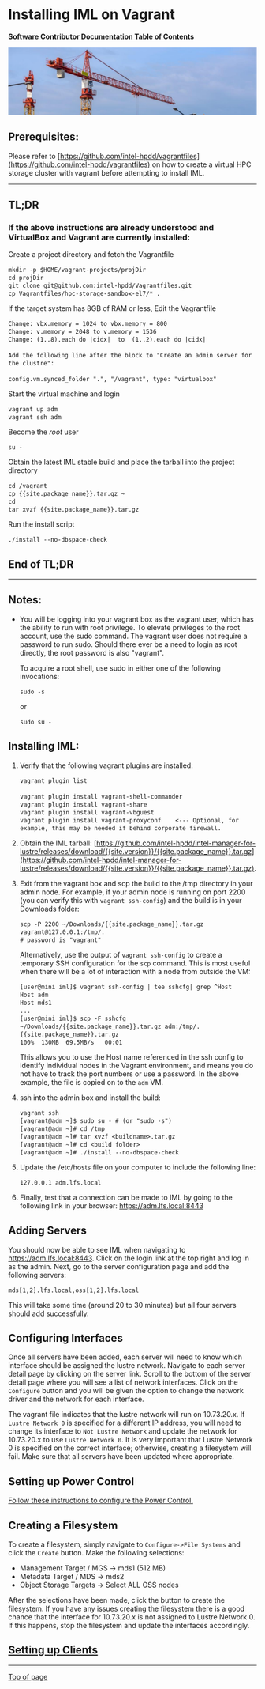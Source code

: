 # <a name="Top"></a>Installing IML on Vagrant

[**Software Contributor Documentation Table of Contents**](cd_TOC.md)

![clustre](md_Graphics/installing_sm.jpg)

## Prerequisites:

Please refer to [https://github.com/intel-hpdd/vagrantfiles](https://github.com/intel-hpdd/vagrantfiles) on how to create a virtual HPC storage cluster with vagrant before attempting to install IML.

---

## TL;DR

### If the above instructions are already understood and VirtualBox and Vagrant are currently installed:

Create a project directory and fetch the Vagrantfile

```
mkdir -p $HOME/vagrant-projects/projDir
cd projDir
git clone git@github.com:intel-hpdd/Vagrantfiles.git
cp Vagrantfiles/hpc-storage-sandbox-el7/* .
```

If the target system has 8GB of RAM or less, Edit the Vagrantfile

```
Change: vbx.memory = 1024 to vbx.memory = 800
Change: v.memory = 2048 to v.memory = 1536
Change: (1..8).each do |cidx|  to  (1..2).each do |cidx|

Add the following line after the block to "Create an admin server for the clustre":

config.vm.synced_folder ".", "/vagrant", type: "virtualbox"
```

Start the virtual machine and login

```
vagrant up adm
vagrant ssh adm
```

Become the _root_ user

```
su -
```

Obtain the latest IML stable build and place the tarball into the project directory

```
cd /vagrant
cp {{site.package_name}}.tar.gz ~
cd
tar xvzf {{site.package_name}}.tar.gz
```

Run the install script

```
./install --no-dbspace-check
```

## End of TL;DR

---

## Notes:

* You will be logging into your vagrant box as the vagrant user, which has the ability to run with root privilege. To elevate privileges to the root account, use the sudo command. The vagrant user does not require a password to run sudo. Should there ever be a need to login as root directly, the root password is also "vagrant".

  To acquire a root shell, use sudo in either one of the following invocations:

  ```
  sudo -s
  ```

  or

  ```
  sudo su -
  ```

## Installing IML:

1.  Verify that the following vagrant plugins are installed:

    ```
    vagrant plugin list

    vagrant plugin install vagrant-shell-commander
    vagrant plugin install vagrant-share
    vagrant plugin install vagrant-vbguest
    vagrant plugin install vagrant-proxyconf    <--- Optional, for example, this may be needed if behind corporate firewall.
    ```

2.  Obtain the IML tarball: [https://github.com/intel-hpdd/intel-manager-for-lustre/releases/download/{{site.version}}/{{site.package_name}}.tar.gz](https://github.com/intel-hpdd/intel-manager-for-lustre/releases/download/{{site.version}}/{{site.package_name}}.tar.gz).

3.  Exit from the vagrant box and scp the build to the /tmp directory in your admin node. For example, if your admin node is running on port 2200 (you can verify this with `vagrant ssh-config`) and the build is in your Downloads folder:

    ```
    scp -P 2200 ~/Downloads/{{site.package_name}}.tar.gz vagrant@127.0.0.1:/tmp/.
    # password is "vagrant"
    ```

    Alternatively, use the output of `vagrant ssh-config` to create a temporary SSH configuration for the `scp` command. This is most useful when there will be a lot of interaction with a node from outside the VM:

    ```
    [user@mini iml]$ vagrant ssh-config | tee sshcfg| grep ^Host
    Host adm
    Host mds1
    ...
    [user@mini iml]$ scp -F sshcfg ~/Downloads/{{site.package_name}}.tar.gz adm:/tmp/.
    {{site.package_name}}.tar.gz                                                 100%  130MB  69.5MB/s   00:01
    ```

    This allows you to use the Host name referenced in the ssh config to identify individual nodes in the Vagrant environment, and means you do not have to track the port numbers or use a password. In the above example, the file is copied on to the `adm` VM.

4.  ssh into the admin box and install the build:
    ```
    vagrant ssh
    [vagrant@adm ~]$ sudo su - # (or "sudo -s")
    [vagrant@adm ~]# cd /tmp
    [vagrant@adm ~]# tar xvzf <buildname>.tar.gz
    [vagrant@adm ~]# cd <build folder>
    [vagrant@adm ~]# ./install --no-dbspace-check
    ```
5.  Update the /etc/hosts file on your computer to include the following line:
    ```
    127.0.0.1 adm.lfs.local
    ```
6.  Finally, test that a connection can be made to IML by going to the following link in your browser:
    https://adm.lfs.local:8443

## Adding Servers

You should now be able to see IML when navigating to https://adm.lfs.local:8443. Click on the login link at the top right and log in as the admin. Next, go to the server configuration page and add the following servers:

```
mds[1,2].lfs.local,oss[1,2].lfs.local
```

This will take some time (around 20 to 30 minutes) but all four servers should add successfully.

## Configuring Interfaces

Once all servers have been added, each server will need to know which interface should be assigned the lustre network. Navigate to each server detail page by clicking on the server link. Scroll to the bottom of the server detail page where you will see a list of network interfaces. Click on the `Configure` button and you will be given the option to change the network driver and the network for each interface.

The vagrant file indicates that the lustre network will run on 10.73.20.x. If `Lustre Network 0` is specified for a different IP address, you will need to change its interface to `Not Lustre Network` and update the network for 10.73.20.x to use `Lustre Network 0`. It is very important that Lustre Network 0 is specified on the correct interface; otherwise, creating a filesystem will fail. Make sure that all servers have been updated where appropriate.

## Setting up Power Control

[Follow these instructions to configure the Power Control.](cd_Setting_Up_Power_Control.md)

## Creating a Filesystem

To create a filesystem, simply navigate to `Configure->File Systems` and click the `Create` button. Make the following selections:

* Management Target / MGS -> mds1 (512 MB)
* Metadata Target / MDS -> mds2
* Object Storage Targets -> Select ALL OSS nodes

After the selections have been made, click the button to create the filesystem. If you have any issues creating the filesystem there is a good chance that the interface for 10.73.20.x is not assigned to Lustre Network 0. If this happens, stop the filesystem and update the interfaces accordingly.

## [Setting up Clients](cd_Setting_Up_Clients.md)

---

[Top of page](#Top)
